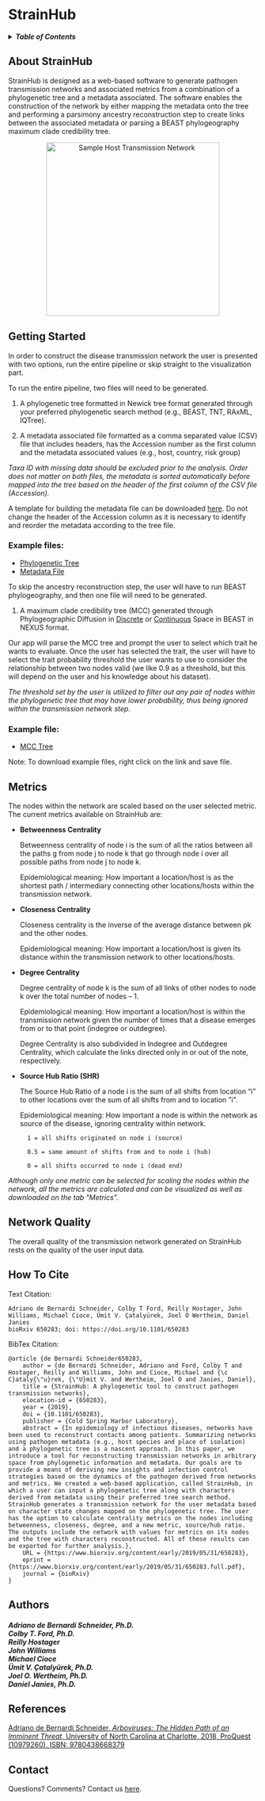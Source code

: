# StrainHub

<details>
<summary><strong><em>Table of Contents</em></strong></summary>

* [About StrainHub](#about-strainhub)
* [Getting Started](#getting-started)
  - [Example Files](#example-files)
* [Network Quality](#network-quality)
* [How To Cite](#how-to-cite)
* [References](#references)
* [Contact](#contact)

</details>

About StrainHub
-----------------

StrainHub is designed as a web-based software to generate pathogen transmission networks and associated metrics from a combination of a phylogenetic tree and a metadata associated. The software enables the construction of the network by either  mapping the metadata onto the tree and performing a parsimony ancestry reconstruction step to create links between the associated metadata or parsing a BEAST phylogeography maximum clade credibility tree.

<p align="center">
  <img src="https://github.com/abschneider/StrainHub/raw/master/host_network_example.png" alt="Sample Host Transmission Network" width="350"/>
</p>

Getting Started
-----------------

In order to construct the disease transmission network the user is presented with two options, run the entire pipeline or skip straight to the visualization part. 

To run the entire pipeline, two files will need to be generated.

1) A phylogenetic tree formatted in Newick tree format generated through your preferred phylogenetic search method (e.g., BEAST, TNT, RAxML, IQTree).

2) A metadata associated file formatted as a comma separated value (CSV) file that includes headers, has the Accession number as the first column and the metadata associated values (e.g., host, country, risk group) 

_Taxa ID with missing data should be excluded prior to the analysis. Order does not matter on both files, the metadata is sorted automatically before mapped into the tree based on the header of the first column of the CSV file (Accession)._

A template for building the metadata file can be downloaded [here](https://raw.githubusercontent.com/abschneider/StrainHub/master/data/example_metadata.csv). Do not change the header of the Accession column as it is necessary to identify and reorder the metadata according to the tree file.

### Example files:

- [Phylogenetic Tree](https://raw.githubusercontent.com/abschneider/StrainHub/master/data/example_tree.phy)
- [Metadata File](https://raw.githubusercontent.com/abschneider/StrainHub/master/data/example_metadata.csv) 

To skip the ancestry reconstruction step, the user will have to run BEAST phylogeography, and then one file will need to be generated.

1) A maximum clade credibility tree (MCC) generated through Phylogeographic Diffusion in [Discrete](http://beast.community/workshop_discrete_diffusion) or [Continuous](http://beast.community/workshop_continuous_diffusion) Space in BEAST in NEXUS format.

Our app will parse the MCC tree and prompt the user to select which trait he wants to evaluate. Once the user has selected the trait, the user will have to select the trait probability threshold the user wants to use to consider the relationship between two nodes valid (we like 0.9 as a threshold, but this will depend on the user and his knowledge about his dataset).

_The threshold set by the user is utilized to filter out any pair of nodes within the phylogenetic tree that may have lower probability, thus being ignored within the transmission network step._ 

### Example file:

- [MCC Tree](https://raw.githubusercontent.com/abschneider/StrainHub/master/data/batRABV.mcc.tree)

Note: To download example files, right click on the link and save file.

Metrics
-----------------

The nodes within the network are scaled based on the user selected metric. The current metrics available on StrainHub are:

- __Betweenness Centrality__
  
    Betweenness centrality of node i is the sum of all the ratios between all the paths g from node j to node k that go through node i over all possible paths from node j to node k.
  
    Epidemiological meaning: How important a location/host is as the shortest path / intermediary connecting other locations/hosts within the transmission network.

- __Closeness Centrality__
  
    Closeness centrality is the inverse of the average distance between pk and the other nodes.
  
    Epidemiological meaning: How important a location/host is given its distance within the transmission network to other locations/hosts.

- __Degree Centrality__
  
    Degree centrality of node k is the sum of all links of other nodes to node k over the total number of nodes – 1.
  
    Epidemiological meaning: How important a location/host is within the transmission network given the number of times that a disease emerges from or to that point (indegree or outdegree).
  
    Degree Centrality is also subdivided in Indegree and Outdegree Centrality, which calculate the links directed only in or out of the note, respectively.

- __Source Hub Ratio (SHR)__
  
    The Source Hub Ratio of a node i is the sum of all shifts from location “i” to other locations over the sum of all shifts from and to location ”i”.
  
    Epidemiological meaning: How important a node is within the network as source of the disease, ignoring centrality within network.
  
        1 = all shifts originated on node i (source)
      
        0.5 = same amount of shifts from and to node i (hub)
      
        0 = all shifts occurred to node i (dead end)

_Although only one metric can be selected for scaling the nodes within the network, all the metrics are calculated and can be visualized as well as downloaded on the tab "Metrics"._

Network Quality
------------------------

The overall quality of the transmission network generated on StrainHub rests on the quality of the user input data.

How To Cite
------------------------

Text Citation:

```
Adriano de Bernardi Schneider, Colby T Ford, Reilly Hostager, John Williams, Michael Cioce, Ümit V. Çatalyürek, Joel O Wertheim, Daniel Janies
bioRxiv 650283; doi: https://doi.org/10.1101/650283
```

BibTex Citation:

```
@article {de Bernardi Schneider650283,
    author = {de Bernardi Schneider, Adriano and Ford, Colby T and Hostager, Reilly and Williams, John and Cioce, Michael and {\c C}ataly{\"u}rek, {\"U}mit V. and Wertheim, Joel O and Janies, Daniel},
    title = {StrainHub: A phylogenetic tool to construct pathogen transmission networks},
    elocation-id = {650283},
    year = {2019},
    doi = {10.1101/650283},
    publisher = {Cold Spring Harbor Laboratory},
    abstract = {In epidemiology of infectious diseases, networks have been used to reconstruct contacts among patients. Summarizing networks using pathogen metadata (e.g., host species and place of isolation) and a phylogenetic tree is a nascent approach. In this paper, we introduce a tool for reconstructing transmission networks in arbitrary space from phylogenetic information and metadata. Our goals are to provide a means of deriving new insights and infection control strategies based on the dynamics of the pathogen derived from networks and metrics. We created a web-based application, called StrainHub, in which a user can input a phylogenetic tree along with characters derived from metadata using their preferred tree search method. StrainHub generates a transmission network for the user metadata based on character state changes mapped on the phylogenetic tree. The user has the option to calculate centrality metrics on the nodes including betweenness, closeness, degree, and a new metric, source/hub ratio. The outputs include the network with values for metrics on its nodes and the tree with characters reconstructed. All of these results can be exported for further analysis.},
    URL = {https://www.biorxiv.org/content/early/2019/05/31/650283},
    eprint = {https://www.biorxiv.org/content/early/2019/05/31/650283.full.pdf},
    journal = {bioRxiv}
}
```

Authors
------------------------

<h5 align = "left">Adriano de Bernardi Schneider, Ph.D.<br>Colby T. Ford, Ph.D.<br>Reilly Hostager<br>John Williams<br> Michael Cioce<br>Ümit V. Çatalyürek, Ph.D.<br>Joel O. Wertheim, Ph.D.<br>Daniel Janies, Ph.D.</h5>

References
------------------------

[Adriano de Bernardi Schneider, _Arboviruses: The Hidden Path of an Imminent Threat_, University of North Carolina at Charlotte, 2018, ProQuest (10979260). ISBN: 9780438668379](https://pqdtopen.proquest.com/pubnum/10979260.html)

Contact
------------------------

Questions? Comments? Contact us [here](mailto:adebernardischneider@ucsd.edu).

